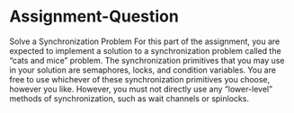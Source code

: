 # Assignment-Question
Solve a Synchronization Problem For this part of the assignment, you are expected to implement a solution to a synchronization problem called the “cats and mice” problem. The synchronization primitives that you may use in your solution are semaphores, locks, and condition variables. You are free to use whichever of these synchronization primitives you choose, however you like. However, you must not directly use any “lower-level” methods of synchronization, such as wait channels or spinlocks.
